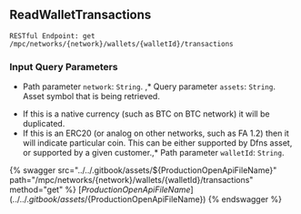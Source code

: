 
## ReadWalletTransactions
`RESTful Endpoint: get /mpc/networks/{network}/wallets/{walletId}/transactions`



### Input Query Parameters
* Path parameter `network`: `String`. ,* Query parameter `assets`: `String`. Asset symbol that is being retrieved.

 - If this is a native currency (such as BTC on BTC network) it will be duplicated.
 - If this is an ERC20 (or analog on other networks, such as FA 1.2) then it will indicate particular coin. This can be either supported by Dfns asset, or supported by a given customer.,* Path parameter `walletId`: `String`.  
  


{% swagger src="../../.gitbook/assets/${ProductionOpenApiFileName}" path="/mpc/networks/{network}/wallets/{walletId}/transactions" method="get" %}
[${ProductionOpenApiFileName}](../../.gitbook/assets/${ProductionOpenApiFileName})
{% endswagger %}
